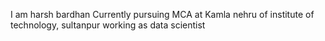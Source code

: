 I am harsh bardhan
Currently pursuing MCA at Kamla nehru of institute of technology, sultanpur
working as data scientist
